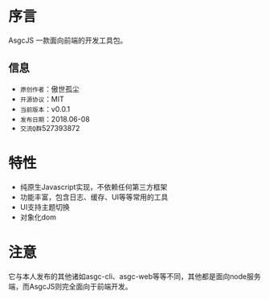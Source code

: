 # 序言

AsgcJS 一款面向前端的开发工具包。

## 信息

- `原创作者`：傲世孤尘
- `开源协议`：MIT
- `当前版本`：v0.0.1
- `发布日期`：2018.06-08
- `交流Q群`527393872 

# 特性

- 纯原生Javascript实现，不依赖任何第三方框架
- 功能丰富，包含日志、缓存、UI等等常用的工具
- UI支持主题切换
- 对象化dom

# 注意

它与本人发布的其他诸如asgc-cli、asgc-web等等不同，其他都是面向node服务端，而AsgcJS则完全面向于前端开发。

